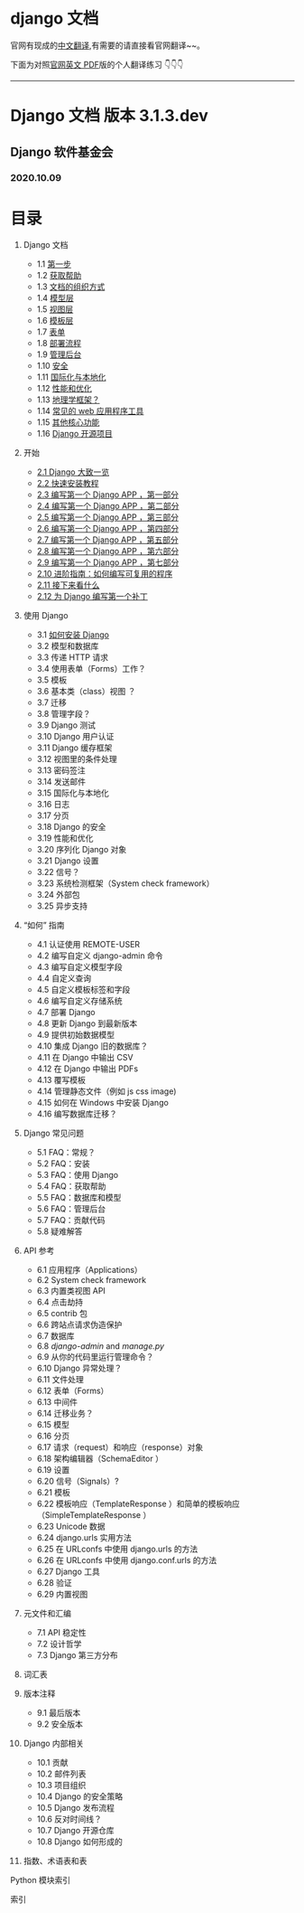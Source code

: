 # django 文档

官网有现成的[中文翻译](https://docs.djangoproject.com/zh-hans/3.1/),有需要的请直接看官网翻译~~。

下面为对照[官网英文 PDF](doc/django.pdf)版的个人翻译练习 👇👇👇

---

# Django 文档 版本 3.1.3.dev

## Django 软件基金会

### 2020.10.09

# 目录

1. Django 文档

    - 1.1 [第一步](doc/1.md#11-第一步)
    - 1.2 [获取帮助](doc/1.md#12-获取帮助)
    - 1.3 [文档的组织方式](doc/1.md#13-如何组织文档)
    - 1.4 [模型层](doc/1.md#14-模块层)
    - 1.5 [视图层](doc/1.md#15-视图层)
    - 1.6 [模板层](doc/1.md#16-模板层)
    - 1.7 [表单](doc/1.md#17-表单)
    - 1.8 [部署流程](doc/1.md#18-部署流程)
    - 1.9 [管理后台](doc/1.md#19-管理后台)
    - 1.10 [安全](doc/1.md#110-安全性)
    - 1.11 [国际化与本地化](doc/1.md#111-国际化和本地化)
    - 1.12 [性能和优化](doc/1.md#112-性能和优化)
    - 1.13 [地理学框架？](doc/1.md#113-地理学框架)
    - 1.14 [常见的 web 应用程序工具](doc/1.md#114-常用-web-应用程序工具)
    - 1.15 [其他核心功能](doc/1.md#115-其他核心功能)
    - 1.16 [Django 开源项目](doc/1.md#116-django-开源项目)

2. 开始

    - [2.1 Django 大致一览](doc/2.1.md)
    - [2.2 快速安装教程](doc/2.2.md)
    - [2.3 编写第一个 Django APP ，第一部分](doc/2.3.md)
    - [2.4 编写第一个 Django APP ，第二部分](doc/2.4.md)
    - [2.5 编写第一个 Django APP ，第三部分](doc/2.5.md)
    - [2.6 编写第一个 Django APP ，第四部分](doc/2.6.md)
    - [2.7 编写第一个 Django APP ，第五部分](doc/2.7.md)
    - [2.8 编写第一个 Django APP ，第六部分](doc/2.8.md)
    - [2.9 编写第一个 Django APP ，第七部分](doc/2.9.md)
    - [2.10 进阶指南：如何编写可复用的程序](doc/2.10.md)
    - [2.11 接下来看什么](doc/2.11.md)
    - [2.12 为 Django 编写第一个补丁](doc/2.12.md)

3. 使用 Django

    - 3.1 [如何安装 Django](doc/3/3.1.md)
    - 3.2 模型和数据库
    - 3.3 传递 HTTP 请求
    - 3.4 使用表单（Forms）工作？
    - 3.5 模板
    - 3.6 基本类（class）视图 ？
    - 3.7 迁移
    - 3.8 管理字段？
    - 3.9 Django 测试
    - 3.10 Django 用户认证
    - 3.11 Django 缓存框架
    - 3.12 视图里的条件处理
    - 3.13 密码签注
    - 3.14 发送邮件
    - 3.15 国际化与本地化
    - 3.16 日志
    - 3.17 分页
    - 3.18 Django 的安全
    - 3.19 性能和优化
    - 3.20 序列化 Django 对象
    - 3.21 Django 设置
    - 3.22 信号？
    - 3.23 系统检测框架（System check framework）
    - 3.24 外部包
    - 3.25 异步支持

4. “如何” 指南

    - 4.1 认证使用 REMOTE-USER
    - 4.2 编写自定义 django-admin 命令
    - 4.3 编写自定义模型字段
    - 4.4 自定义查询
    - 4.5 自定义模板标签和字段
    - 4.6 编写自定义存储系统
    - 4.7 部署 Django
    - 4.8 更新 Django 到最新版本
    - 4.9 提供初始数据模型
    - 4.10 集成 Django 旧的数据库？
    - 4.11 在 Django 中输出 CSV
    - 4.12 在 Django 中输出 PDFs
    - 4.13 覆写模板
    - 4.14 管理静态文件（例如 js css image)
    - 4.15 如何在 Windows 中安装 Django
    - 4.16 编写数据库迁移？

5. Django 常见问题

    - 5.1 FAQ：常规？
    - 5.2 FAQ：安装
    - 5.3 FAQ：使用 Django
    - 5.4 FAQ：获取帮助
    - 5.5 FAQ：数据库和模型
    - 5.6 FAQ：管理后台
    - 5.7 FAQ：贡献代码
    - 5.8 疑难解答

6. API 参考

    - 6.1 应用程序（Applications）
    - 6.2 System check framework
    - 6.3 内置类视图 API
    - 6.4 点击劫持
    - 6.5 contrib 包
    - 6.6 跨站点请求伪造保护
    - 6.7 数据库
    - 6.8 _django-admin_ and _manage.py_
    - 6.9 从你的代码里运行管理命令？
    - 6.10 Django 异常处理？
    - 6.11 文件处理
    - 6.12 表单（Forms）
    - 6.13 中间件
    - 6.14 迁移业务？
    - 6.15 模型
    - 6.16 分页
    - 6.17 请求（request）和响应（response）对象
    - 6.18 架构编辑器（SchemaEditor ）
    - 6.19 设置
    - 6.20 信号（Signals）?
    - 6.21 模板
    - 6.22 模板响应（TemplateResponse ）和简单的模板响应（SimpleTemplateResponse ）
    - 6.23 Unicode 数据
    - 6.24 django.urls 实用方法
    - 6.25 在 URLconfs 中使用 django.urls 的方法
    - 6.26 在 URLconfs 中使用 django.conf.urls 的方法
    - 6.27 Django 工具
    - 6.28 验证
    - 6.29 内置视图

7. 元文件和汇编

    - 7.1 API 稳定性
    - 7.2 设计哲学
    - 7.3 Django 第三方分布

8. 词汇表

9. 版本注释

    - 9.1 最后版本
    - 9.2 安全版本

10. Django 内部相关

    - 10.1 贡献
    - 10.2 邮件列表
    - 10.3 项目组织
    - 10.4 Django 的安全策略
    - 10.5 Django 发布流程
    - 10.6 反对时间线？
    - 10.7 Django 开源仓库
    - 10.8 Django 如何形成的

11. 指数、术语表和表

Python 模块索引

索引
